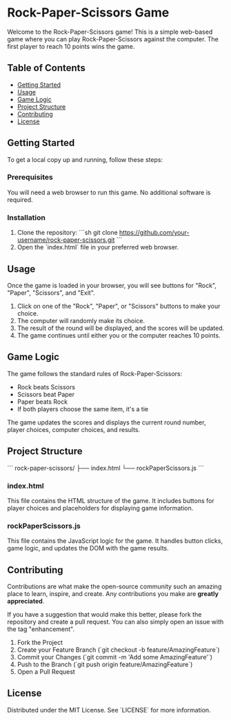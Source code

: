 
# Rock-Paper-Scissors Game

Welcome to the Rock-Paper-Scissors game! This is a simple web-based game where you can play Rock-Paper-Scissors against the computer. The first player to reach 10 points wins the game.

## Table of Contents

- [Getting Started](#getting-started)
- [Usage](#usage)
- [Game Logic](#game-logic)
- [Project Structure](#project-structure)
- [Contributing](#contributing)
- [License](#license)

## Getting Started

To get a local copy up and running, follow these steps:

### Prerequisites

You will need a web browser to run this game. No additional software is required.

### Installation

1. Clone the repository:
   \`\`\`sh
   git clone https://github.com/your-username/rock-paper-scissors.git
   \`\`\`
2. Open the \`index.html\` file in your preferred web browser.

## Usage

Once the game is loaded in your browser, you will see buttons for "Rock", "Paper", "Scissors", and "Exit". 

1. Click on one of the "Rock", "Paper", or "Scissors" buttons to make your choice.
2. The computer will randomly make its choice.
3. The result of the round will be displayed, and the scores will be updated.
4. The game continues until either you or the computer reaches 10 points.

## Game Logic

The game follows the standard rules of Rock-Paper-Scissors:

- Rock beats Scissors
- Scissors beat Paper
- Paper beats Rock
- If both players choose the same item, it's a tie

The game updates the scores and displays the current round number, player choices, computer choices, and results.

## Project Structure

\`\`\`
rock-paper-scissors/
├── index.html
└── rockPaperScissors.js
\`\`\`

### index.html

This file contains the HTML structure of the game. It includes buttons for player choices and placeholders for displaying game information.

### rockPaperScissors.js

This file contains the JavaScript logic for the game. It handles button clicks, game logic, and updates the DOM with the game results.

## Contributing

Contributions are what make the open-source community such an amazing place to learn, inspire, and create. Any contributions you make are **greatly appreciated**.

If you have a suggestion that would make this better, please fork the repository and create a pull request. You can also simply open an issue with the tag "enhancement".

1. Fork the Project
2. Create your Feature Branch (\`git checkout -b feature/AmazingFeature\`)
3. Commit your Changes (\`git commit -m 'Add some AmazingFeature'\`)
4. Push to the Branch (\`git push origin feature/AmazingFeature\`)
5. Open a Pull Request

## License

Distributed under the MIT License. See \`LICENSE\` for more information.

